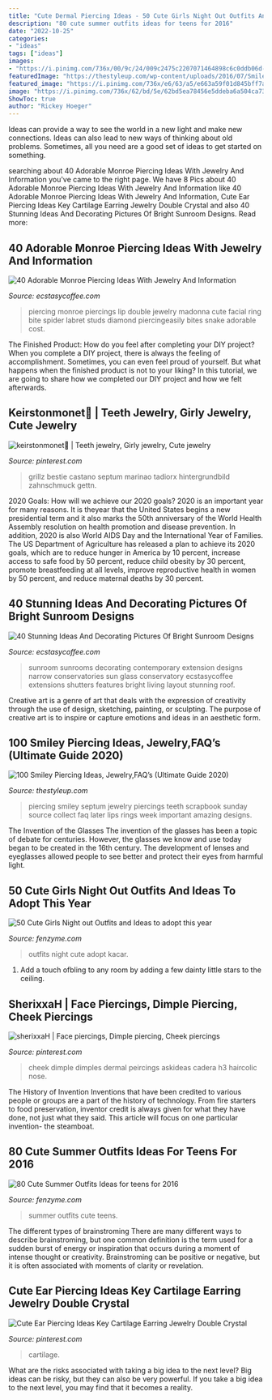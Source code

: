 ```yaml
---
title: "Cute Dermal Piercing Ideas - 50 Cute Girls Night Out Outfits And Ideas To Adopt This Year"
description: "80 cute summer outfits ideas for teens for 2016"
date: "2022-10-25"
categories:
- "ideas"
tags: ["ideas"]
images:
- "https://i.pinimg.com/736x/00/9c/24/009c2475c2207071464898c6c0ddb06d--piercings-search.jpg"
featuredImage: "https://thestyleup.com/wp-content/uploads/2016/07/Smiley-Piercing-designs-21.jpg"
featured_image: "https://i.pinimg.com/736x/e6/63/a5/e663a59f01d845bff7a828e634d3d355.jpg"
image: "https://i.pinimg.com/736x/62/bd/5e/62bd5ea78456e5ddeba6a504ca737854.jpg"
ShowToc: true
author: "Rickey Hoeger"
---
```



Ideas can provide a way to see the world in a new light and make new connections. Ideas can also lead to new ways of thinking about old problems. Sometimes, all you need are a good set of ideas to get started on something.

	

		
searching about 40 Adorable Monroe Piercing Ideas With Jewelry And Information you've came to the right page. We have 8 Pics about 40 Adorable Monroe Piercing Ideas With Jewelry And Information like 40 Adorable Monroe Piercing Ideas With Jewelry And Information, Cute Ear Piercing Ideas Key Cartilage Earring Jewelry Double Crystal and also 40 Stunning Ideas And Decorating Pictures Of Bright Sunroom Designs. Read more:
		
    
## 40 Adorable Monroe Piercing Ideas With Jewelry And Information

<img loading=lazy src="https://i1.wp.com/www.ecstasycoffee.com/wp-content/uploads/2016/09/Monroe-Piercings...jpg?resize=564%2C937" onerror="this.onerror=null;this.src='https://tse1.mm.bing.net/th?id=OIP.SDbEhNLXSw7q_WvOwOQcxwHaMT&amp;pid=15.1';" alt="40 Adorable Monroe Piercing Ideas With Jewelry And Information">

_Source: ecstasycoffee.com_

>piercing monroe piercings lip double jewelry madonna cute facial ring bite spider labret studs diamond piercingeasily bites snake adorable cost. 

	

The Finished Product: How do you feel after completing your DIY project?
When you complete a DIY project, there is always the feeling of accomplishment. Sometimes, you can even feel proud of yourself. But what happens when the finished product is not to your liking? In this tutorial, we are going to share how we completed our DIY project and how we felt afterwards.

    
## Keirstonmonet🦋 | Teeth Jewelry, Girly Jewelry, Cute Jewelry

<img loading=lazy src="https://i.pinimg.com/736x/62/bd/5e/62bd5ea78456e5ddeba6a504ca737854.jpg" onerror="this.onerror=null;this.src='https://tse3.mm.bing.net/th?id=OIP.mnlKHj-t1qX72tDDs_0pVAHaHA&amp;pid=15.1';" alt="keirstonmonet🦋 | Teeth jewelry, Girly jewelry, Cute jewelry">

_Source: pinterest.com_

>grillz bestie castano septum marinao tadiorx hintergrundbild zahnschmuck gettn. 

	

2020 Goals: How will we achieve our 2020 goals?
2020 is an important year for many reasons. It is theyear that the United States begins a new presidential term and it also marks the 50th anniversary of the World Health Assembly resolution on health promotion and disease prevention. In addition, 2020 is also World AIDS Day and the International Year of Families. 
The US Department of Agriculture has released a plan to achieve its 2020 goals, which are to reduce hunger in America by 10 percent, increase access to safe food by 50 percent, reduce child obesity by 30 percent, promote breastfeeding at all levels, improve reproductive health in women by 50 percent, and reduce maternal deaths by 30 percent.

    
## 40 Stunning Ideas And Decorating Pictures Of Bright Sunroom Designs

<img loading=lazy src="https://i0.wp.com/www.ecstasycoffee.com/wp-content/uploads/2016/08/Sunroom-Design-Ideas-@EcstasyCoffee-2.jpg" onerror="this.onerror=null;this.src='https://tse3.mm.bing.net/th?id=OIP.eT0gwPuneA6YlLicxYhITgHaLE&amp;pid=15.1';" alt="40 Stunning Ideas And Decorating Pictures Of Bright Sunroom Designs">

_Source: ecstasycoffee.com_

>sunroom sunrooms decorating contemporary extension designs narrow conservatories sun glass conservatory ecstasycoffee extensions shutters features bright living layout stunning roof. 

	

Creative art is a genre of art that deals with the expression of creativity through the use of design, sketching, painting, or sculpting. The purpose of creative art is to inspire or capture emotions and ideas in an aesthetic form.

    
## 100 Smiley Piercing Ideas, Jewelry,FAQ’s (Ultimate Guide 2020)

<img loading=lazy src="https://thestyleup.com/wp-content/uploads/2016/07/Smiley-Piercing-designs-21.jpg" onerror="this.onerror=null;this.src='https://tse2.mm.bing.net/th?id=OIP.oOWwl0xeJ55onx2Rw5ZDawHaFj&amp;pid=15.1';" alt="100 Smiley Piercing Ideas, Jewelry,FAQ’s (Ultimate Guide 2020)">

_Source: thestyleup.com_

>piercing smiley septum jewelry piercings teeth scrapbook sunday source collect faq later lips rings week important amazing designs. 

	

The Invention of the Glasses
The invention of the glasses has been a topic of debate for centuries. However, the glasses we know and use today began to be created in the 16th century. The development of lenses and eyeglasses allowed people to see better and protect their eyes from harmful light.

    
## 50 Cute Girls Night Out Outfits And Ideas To Adopt This Year

<img loading=lazy src="http://fenzyme.com/wp-content/uploads/2015/06/Cute-Girls-Night-out-Outfits-and-Ideas26.jpg" onerror="this.onerror=null;this.src='https://tse2.mm.bing.net/th?id=OIP.9TwngK95Y5AEpZZ_vyyt0wHaLa&amp;pid=15.1';" alt="50 Cute Girls Night out Outfits and Ideas to adopt this year">

_Source: fenzyme.com_

>outfits night cute adopt kacar. 

	

1. Add a touch ofbling to any room by adding a few dainty little stars to the ceiling.

    
## SherixxaH | Face Piercings, Dimple Piercing, Cheek Piercings

<img loading=lazy src="https://i.pinimg.com/736x/00/9c/24/009c2475c2207071464898c6c0ddb06d--piercings-search.jpg" onerror="this.onerror=null;this.src='https://tse4.mm.bing.net/th?id=OIP.JMz41SqCsF-koGnNuE4C8QHaJ3&amp;pid=15.1';" alt="sherixxaH | Face piercings, Dimple piercing, Cheek piercings">

_Source: pinterest.com_

>cheek dimple dimples dermal peircings askideas cadera h3 haircolic nose. 

	

The History of Invention
Inventions that have been credited to various people or groups are a part of the history of technology. From fire starters to food preservation, inventor credit is always given for what they have done, not just what they said. This article will focus on one particular invention- the steamboat.

    
## 80 Cute Summer Outfits Ideas For Teens For 2016

<img loading=lazy src="http://fenzyme.com/wp-content/uploads/2015/02/Cute-Summer-Outfits-ideas-for-teens-for-2015-44.jpg" onerror="this.onerror=null;this.src='https://tse3.mm.bing.net/th?id=OIP.x1oug0gmB8xSck7VeN2r9wHaLJ&amp;pid=15.1';" alt="80 Cute Summer Outfits Ideas for teens for 2016">

_Source: fenzyme.com_

>summer outfits cute teens. 

	

The different types of brainstroming
There are many different ways to describe brainstroming, but one common definition is the term used for a sudden burst of energy or inspiration that occurs during a moment of intense thought or creativity. Brainstroming can be positive or negative, but it is often associated with moments of clarity or revelation.

    
## Cute Ear Piercing Ideas Key Cartilage Earring Jewelry Double Crystal

<img loading=lazy src="https://i.pinimg.com/736x/e6/63/a5/e663a59f01d845bff7a828e634d3d355.jpg" onerror="this.onerror=null;this.src='https://tse2.mm.bing.net/th?id=OIP.oZRC4UxXXhaaBt0hYxxn-wHaL2&amp;pid=15.1';" alt="Cute Ear Piercing Ideas Key Cartilage Earring Jewelry Double Crystal">

_Source: pinterest.com_

>cartilage. 

	

What are the risks associated with taking a big idea to the next level?
Big ideas can be risky, but they can also be very powerful. If you take a big idea to the next level, you may find that it becomes a reality.


